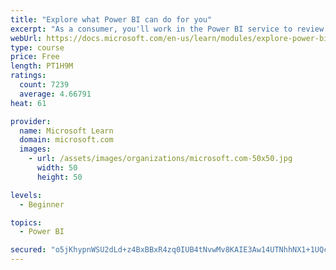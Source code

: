 ```yaml
---
title: "Explore what Power BI can do for you"
excerpt: "As a consumer, you'll work in the Power BI service to review and interact with content that has been shared with you. This module provides the foundational information that you need to work effectively in the Power BI service."
webUrl: https://docs.microsoft.com/en-us/learn/modules/explore-power-bi-service/
type: course
price: Free
length: PT1H9M
ratings:
  count: 7239
  average: 4.66791
heat: 61

provider:
  name: Microsoft Learn
  domain: microsoft.com
  images:
    - url: /assets/images/organizations/microsoft.com-50x50.jpg
      width: 50
      height: 50

levels:
  - Beginner

topics:
  - Power BI

secured: "o5jKhypnWSU2dLd+z4BxBBxR4zq0IUB4tNvwMv8KAIE3Aw14UTNhhNX1+1UQc5BQyhVUVPQVGCS8i5hlDgGDXUGnL6f+lj3UciCEI6SaEmb9TUjvZQsqqQkn87d0LjQBbhfLW/r/yGPXk53wLcX3FOyVX9wSA8Fx8nPsb9MhACvKY8Vz6bjTvYS/8wpiUzeC0sGYJZnseJioS625eMIsSq453z9aAphARQusCsmAj4OLXqu8Ivfp5xKJ8ymJVksoM8VXhVfgc2iu3xdJwp67zXMkTqulBkD8bzV7/Wotcf2ICqZMLccM69FyimpseYTAgvpIZW8XgIWnWx6vNXO9yy7LWbQ8PHLXQWBlpX6+PK5+tIqXxGEEmDmobUGD/2gWQ3fEiWinPTdtbLpERz7YjXUo7x7RGmQNlmaedKcgpkU=;4otVe85vvfdqDHj0RKABCQ=="
---
```


